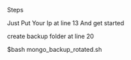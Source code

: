 Steps

Just Put Your Ip at line 13 And get started 

create backup folder at line 20

$bash mongo_backup_rotated.sh
